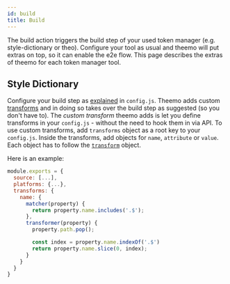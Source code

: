 ```yaml
---
id: build
title: Build
---
```


The build action triggers the build step of your used token manager (e.g.
style-dictionary or theo). Configure your tool as usual and theemo will put
extras on top, so it can enable the e2e flow. This page describes the extras of
theemo for each token manager tool.

## Style Dictionary

Configure your build step as
[explained](https://amzn.github.io/style-dictionary/#/config) in `config.js`.
Theemo adds custom
[transforms](https://amzn.github.io/style-dictionary/#/transforms) and in doing
so takes over the build step as suggested (so you don't have to). The _custom
transform_ theemo adds is let you define transforms in your `config.js` -
without the need to hook them in via API.
To use custom transforms, add `transforms` object as a root key to your
`config.js`. Inside the transforms, add objects for `name`, `attribute` or
`value`. Each object has to follow the
[`transform`](https://amzn.github.io/style-dictionary/#/api?id=registertransform)
object.

Here is an example:

```js
module.exports = {
  source: [...],
  platforms: {...},
  transforms: {
    name: {
      matcher(property) {
        return property.name.includes('.$');
      },
      transformer(property) {
        property.path.pop();

        const index = property.name.indexOf('.$')
        return property.name.slice(0, index);
      }
    }
  }
}
```
